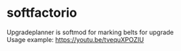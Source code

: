 # softfactorio

Upgradeplanner is softmod for marking belts for upgrade  
Usage example: https://youtu.be/tvequXPOZIU
